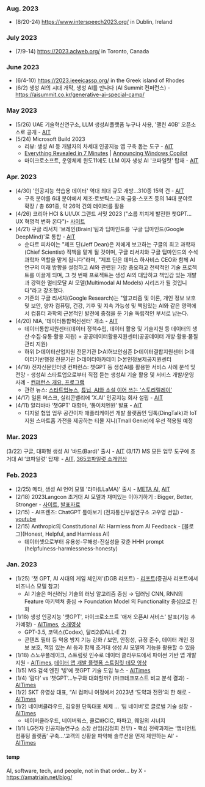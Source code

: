 ### Aug. 2023 
* (8/20-24) https://www.interspeech2023.org/ in Dublin, Ireland 

### July 2023 
* (7/9-14) https://2023.aclweb.org/ in Toronto, Canada

### June 2023 
* (6/4-10) https://2023.ieeeicassp.org/ in the Greek island of Rhodes
* (6/2) 생성 AI의 시대 개막, 생성 AI를 만나다 (AI Summit 컨퍼런스) - https://aisummit.co.kr/generative-ai-special-camp/

### May 2023
* (5/26) UAE 기술혁신연구소, LLM 생성AI플랫폼 누구나 사용, '팰컨 40B' 오픈소스로 공개 - [AIT](https://www.aitimes.kr/news/articleView.html?idxno=28134)
* (5/24) Microsoft Build 2023
  - 리뷰: 생성 AI 등 개발자의 차세대 인공지능 앱 구축 돕는 도구 - [AIT](https://www.aitimes.kr/news/articleView.html?idxno=28104)
  - [Everything Revealed in 7 Minutes](https://www.youtube.com/watch?v=6PRiAexITSs) | [Announcing Windows Copilot](https://youtu.be/FCfwc-NNo30)
  - 마이크로소프트, 운영체제 윈도11에도 LLM 이자 생성 AI '코파일럿' 탑재 - [AIT](https://www.aitimes.kr/news/articleView.html?idxno=28101)

### Apr. 2023 
* (4/30) '인공지능 학습용 데이터' 역대 최대 규모 개방...310종 15억 건 - [AIT](https://www.aitimes.kr/news/articleView.html?idxno=27915)
  - 구축 분야를 6대 분야에서 제조‧로보틱스‧교육‧금융‧스포츠 등의 14대 분야로 확장 / 총 691종, 약 26억 건의 데이터를 활용
* (4/26) 코리아 HCI & UI/UX 그랜드 서밋 2023 ("소름 끼치게 발전한 챗GPT… UX 혁명적 변화 온다")- [사이트](https://conference.etnews.com/conf_info.html?uid=247)
* (4/21) 구글 리서치 '브레인(Brain)'팀과 딥마인드를 '구글 딥마인드(Google DeepMind)'로 통합 - [AIT](https://www.aitimes.kr/news/articleView.html?idxno=278450)
  * 순다르 피차이는 "제프 딘(Jeff Dean)은 저에게 보고하는 구글의 최고 과학자(Chief Scientist) 직책을 맡게 될 것이며, 구글 리서치와 구글 딥마인드의 수석 과학자 역할을 맡게 됩니다"라며, "제프 딘은 데미스 하사비스 CEO와 함께 AI 연구의 미래 방향을 설정하고 AI와 관련된 가장 중요하고 전략적인 기술 프로젝트를 이끌게 되며, 그 첫 번째 프로젝트는 생성 AI의 대담하고 책임감 있는 개발과 강력한 멀티모달 AI 모델(Multimodal AI Models) 시리즈가 될 것입니다"라고 강조했다.
  * 기존의 구글 리서치(Google Research)는 "알고리즘 및 이론, 개인 정보 보호 및 보안, 양자 컴퓨팅, 건강, 기후 및 지속 가능성 및 책임있는 AI와 같은 영역에서 컴퓨터 과학의 근본적인 발전에 중점을 둔 기술 독립적인 부서로 남는다.
* (4/20) NIA, '데이터통합혁신센터' 개소 - [AIT](https://www.aitimes.kr/news/articleView.html?idxno=27837)
   - 데이터통합지원센터(데이터 정책수립, 데이터 활용 및 기술지원 등 데이터의 생산·수집·유통·활용 지원) + 공공데이터활용지원센터(공공데이터 개방·활용·품질관리 지원)
   - 하위 ▷데이터산업지원 전문기관 ▷AI허브안심존 ▷데이터결합지원센터 ▷데이터기반행정 전문기관 ▷데이터아카데미 ▷본인정보제공지원센터 
* (4/19) 전자신문인터넷 컨퍼런스: 챗GPT 등 생성AI를 활용한 서비스 사례 분석 및 전망 - 생성AI 스타트업으로부터 직접 듣는 생성AI 기술 활용 및 서비스 개발/운영 사례 - [컨퍼런스 개요, 프로그램](https://conference.etnews.com/conf_info.html?uid=246)
  - 관련 뉴스: [스타트업뉴스](https://www.startupn.kr/news/articleView.html?idxno=32389), [튜닙, AI와 소설 이어 쓰는 ‘스토리릴레이’](https://www.etnews.com/20230410000065)
* (4/17) 일론 머스크, 실리콘밸리에 'X.AI' 인공지능 회사 설립 - [AIT](https://www.aitimes.kr/news/articleView.html?idxno=27799)
* (4/11) 알리바바 ‘챗GPT’ 대항마, ‘통이치엔원’ 발표 - [AIT](https://www.aitimes.kr/news/articleView.html?idxno=27752)  
   - 디지털 협업 업무 공간이자 애플리케이션 개발 플랫폼인 딩톡(DingTalk)과 IoT 지원 스마트홈 가전을 제공하는 티몰 지니(Tmall Genie)에 우선 적용될 예정

### Mar. 2023 
(3/22) 구글, 대화형 생성 AI '바드(Bard)' 출시 - [AIT](https://www.aitimes.kr/news/articleView.html?idxno=27616)
(3/17) MS 모든 업무 도구에 초거대 AI ‘코파일럿’ 탑재! - [AIT](https://www.aitimes.kr/news/articleView.html?idxno=27588), [365코파일럿 소개영상](https://youtu.be/S7xTBa93TX8)

### Feb. 2023
* (2/25) 메타, 생성 AI 언어 모델 '라마(LLaMA)' 출시 - [META AI](https://ai.facebook.com/blog/large-language-model-llama-meta-ai/), [AIT](https://www.aitimes.kr/news/articleView.html?idxno=27447)
* (2/18) 2023Langcon 초거대 AI 모델과 재미있는 이야기하기 : Bigger, Better, Stronger - [사이트](https://songys.github.io/2023Langcon/), [발표자료](https://songys.github.io/2023Langcon/about/?fbclid=IwAR3Op3Hkm_s5g0rMU8aS7blzGE6tkjzhM9f6QsXUqveZeKw3_MzUhrgOcKI)
* (2/15) - AI프렌즈: ChatGPT 톺아보기 (전자통신부설연구소 고우영 선임) - [youtube](https://www.youtube.com/watch?v=9BS1169YJm0&t=152s)
* (2/15) Anthropic의 Constitutional AI: Harmless from AI Feedback - [블로그](Honest, Helpful, and Harmless AI)
  - 데이터셋으로부터 유용성-무해성-진실성을 갖춘 HHH prompt (helpfulness-harmlessness-honesty) 

### Jan. 2023
* (1/25) '챗 GPT, AI 시대의 게임 체인저'(DGB 리포트) - [리포트](https://m.hi-ib.com:442/upload/R_E09/2023/01/[25064630]_230157.pdf)(증권사 리포트에서 비즈니스 모델 참고)
   - AI 기술은 머신러닝 기술의 러닝 알고리즘 중심 → 딥러닝 CNN, RNN의 Feature 아키텍쳐 중심 → Foundation Model 의 Functionality 중심으로 진화 
* (1/18) 생성 인공지능 '챗GPT', 마이크로소프트 '애저 오픈AI 서비스' 발표(기능 추가예정) - [AITimes](https://www.aitimes.kr/news/articleView.html?idxno=27163), [소개영상](https://www.microsoft.com/en-us/videoplayer/embed/RE5fw9e)
  - GPT-3.5, 코덱스(Codex), 달리2(DALL-E 2)
  - 콘텐츠 필터 등 악용 방지 기능 강화 / 보안, 안정성, 규정 준수, 데이터 개인 정보 보호, 책임 있는 AI 등과 함께 초거대 생성 AI 모델의 기능을 활용할 수 있음  
* (1/18) 스노우플레이크, 스트림릿 인수로 데이터 클라우드에서 파이썬 기반 앱 개발 지원 - [AITimes](https://www.aitimes.kr/news/articleView.html?idxno=27171), [데이터 앱 개발 플랫폼 스트림릿 데모 영상](https://youtu.be/e8kZQDKeNwk)
* (1/5) MS 검색 엔진 ‘빙’에 챗GPT 기술 도입 뉴스 - [AITimes](http://www.aitimes.com/news/articleView.html?idxno=148811)
* (1/4) ‘람다’ vs ‘챗GPT’...누구와 대화할까? (마크테크포스트 비교 분석 결과) - [AITimes](http://www.aitimes.com/news/articleView.html?idxno=148798)
* (1/2) SKT 유영상 대표, “AI 컴퍼니 여정에서 2023년 ‘도약과 전환’의 한 해로 - [AITimes](https://www.aitimes.kr/news/articleView.html?idxno=27002)
* (1/2) 네이버클라우드, 김유원 단독대표 체제 … ‘팀 네이버’로 글로벌 기술 성장 - [AITimes](https://www.aitimes.kr/news/articleView.html?idxno=27005)
  - 네이버클라우드, 네이버웍스, 클로바CIC, 파파고, 웨일의 시너지
* (1/1) LG전자 인공지능연구소 소장 선임(김정희 전무) - 핵심 전략과제는 ‘앰비언트 컴퓨팅 플랫폼’ 구축...‘고객의 상황을 파악해 솔루션을 먼저 제안하는 AI’ - [AITimes](https://www.aitimes.kr/news/articleView.html?idxno=26996)





#### temp
AI, software, tech, and people, not in that order... by X - https://amatriain.net/blog/
